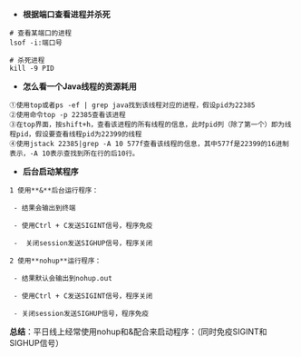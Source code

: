 * **根据端口查看进程并杀死**

```
# 查看某端口的进程
lsof -i:端口号

# 杀死进程
kill -9 PID
```



* **怎么看一个Java线程的资源耗用**

```
①使用top或者ps -ef | grep java找到该线程对应的进程，假设pid为22385
②使用命令top -p 22385查看该进程
③在top界面，按shift+h，查看该进程的所有线程的信息，此时pid列（除了第一个）即为线程pid，假设要查看线程pid为22399的线程
④使用jstack 22385|grep -A 10 577f查看该线程的信息，其中577f是22399的16进制表示，-A 10表示查找到所在行的后10行。
```



* **后台启动某程序**

```
1 使用**&**后台运行程序：

 - 结果会输出到终端

 - 使用Ctrl + C发送SIGINT信号，程序免疫

 -  关闭session发送SIGHUP信号，程序关闭

2 使用**nohup**运行程序：

 - 结果默认会输出到nohup.out

 - 使用Ctrl + C发送SIGINT信号，程序关闭

 - 关闭session发送SIGHUP信号，程序免疫
```

**总结**：平日线上经常使用nohup和&配合来启动程序：（同时免疫SIGINT和SIGHUP信号）



